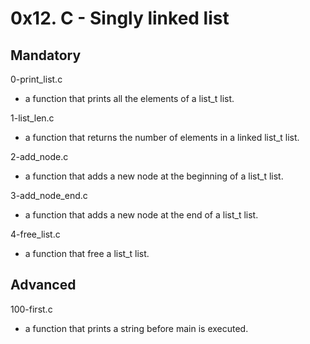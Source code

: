 # 0x12. C - Singly linked list

## Mandatory

0-print_list.c

- a function that prints all the elements of a list_t list.

1-list_len.c

- a function that returns the number of elements in a linked list_t list.

2-add_node.c

- a function that adds a new node at the beginning of a list_t list.

3-add_node_end.c

- a function that adds a new node at the end of a list_t list.

4-free_list.c

- a function that free a list_t list.

## Advanced

100-first.c

- a function that prints a string before main is executed.
